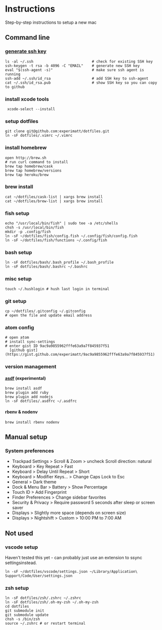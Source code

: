 # Instructions

   Step-by-step instructions to setup a new mac

## Command line

### [generate ssh key](https://help.github.com/articles/generating-a-new-ssh-key-and-adding-it-to-the-ssh-agent/)
  ```
ls -al ~/.ssh                           # check for existing SSH key
ssh-keygen -t rsa -b 4096 -C "EMAIL"    # generate new SSH key
eval "$(ssh-agent -s)"                  # make sure ssh agent is running
ssh-add ~/.ssh/id_rsa                   # add SSH key to ssh-agent
cat ~/.ssh/id_rsa.pub                   # show SSH key so you can copy to github
  ```

### install xcode tools
```
 xcode-select --install
```

### setup dotfiles
```
git clone git@github.com:experimatt/dotfiles.git
ln -sF dotfiles/.vimrc ~/.vimrc
```

### install homebrew
```
open http://brew.sh
# run curl command to install
brew tap homebrew/cask
brew tap homebrew/versions
brew tap heroku/brew
```

### brew install
```
cat ~/dotfiles/cask-list | xargs brew install
cat ~/dotfiles/brew-list | xargs brew install
```

### fish setup
```
echo "/usr/local/bin/fish" | sudo tee -a /etc/shells
chsh -s /usr/local/bin/fish
mkdir -p .config/fish
ln -sF ~/dotfiles/fish/config.fish ~/.config/fish/config.fish
ln -sF ~/dotfiles/fish/functions ~/.config/fish
```

### bash setup
```
ln -sF dotfiles/bash/.bash_profile ~/.bash_profile
ln -sF dotfiles/bash/.bashrc ~/.bashrc
```

### misc setup
```
touch ~/.hushlogin # hush last login in terminal
```

### git setup
```
cp ~/dotfiles/.gitconfig ~/.gitconfig
# open the file and update email address
```

### atom config
```
# open atom
# install sync-settings
# enter gist ID 9ac9a9855962fffe63a9a7f845937f51
  [github gist](https://gist.github.com/experimatt/9ac9a9855962fffe63a9a7f845937f51)
```

### version management

#### [asdf](https://asdf-vm.com/#/core-manage-asdf) (experimental)
```
brew install asdf
brew plugin add ruby
brew plugin add nodejs
ln -sF dotfiles/.asdfrc ~/.asdfrc
```

#### rbenv & nodenv
```
brew install rbenv nodenv
```

## Manual setup

### System preferences

  * Trackpad Settings > Scroll & Zoom > uncheck Scroll direction: natural
  * Keyboard > Key Repeat > Fast
  * Keyboard > Delay Until Repeat > Short
  * Keyboard > Modifier Keys... > Change Caps Lock to Esc
  * General > Dark theme
  * Dock & Menu Bar > Battery > Show Percentage
  * Touch ID > Add Fingerprint
  * Finder Preferences > Change sidebar favorites
  * Security & Privacy > Require password 5 seconds after sleep or screen saver
  * Displays > Slightly more space (depends on screen size)
  * Displays > Nightshift > Custom > 10:00 PM to 7:00 AM


## Not used

### vscode setup
Haven't tested this yet - can probably just use an extension to ssync settingsinstead.

```
ln -sF ~/dotfiles/vscode/settings.json ~/Library/Application\ Support/Code/User/settings.json
```

### zsh setup
```
ln -sF dotfiles/zsh/.zshrc ~/.zshrc
ln -sF dotfiles/zsh/.oh-my-zsh ~/.oh-my-zsh
cd dotfiles
git submodule init
git submodule update
chsh -s /bin/zsh
source ~/.zshrc # or restart terminal
```

